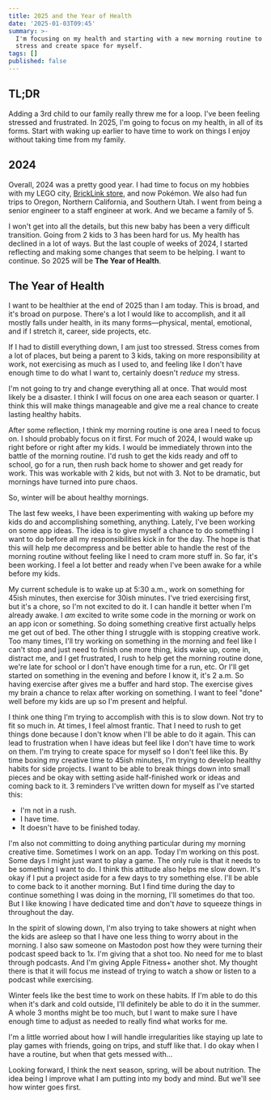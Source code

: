 ```yaml
---
title: 2025 and the Year of Health
date: '2025-01-03T09:45'
summary: >-
  I'm focusing on my health and starting with a new morning routine to reduce
  stress and create space for myself.
tags: []
published: false
---
```

## TL;DR

Adding a 3rd child to our family really threw me for a loop. I've been feeling stressed and frustrated. In 2025, I'm going to focus on my health, in all of its forms. Start with waking up earlier to have time to work on things I enjoy without taking time from my family.

## 2024

Overall, 2024 was a pretty good year. I had time to focus on my hobbies with my LEGO city, [BrickLink store](https://store.bricklink.com/samwarnick#/shop), and now Pokémon. We also had fun trips to Oregon, Northern California, and Southern Utah. I went from being a senior engineer to a staff engineer at work. And we became a family of 5.

I won't get into all the details, but this new baby has been a very difficult transition. Going from 2 kids to 3 has been hard for us. My health has declined in a lot of ways. But the last couple of weeks of 2024, I started reflecting and making some changes that seem to be helping. I want to continue. So 2025 will be **The Year of Health**.

## The Year of Health

I want to be healthier at the end of 2025 than I am today. This is broad, and it's broad on purpose. There's a lot I would like to accomplish, and it all mostly falls under health, in its many forms—physical, mental, emotional, and if I stretch it, career, side projects, etc.

If I had to distill everything down, I am just too stressed. Stress comes from a lot of places, but being a parent to 3 kids, taking on more responsibility at work, not exercising as much as I used to, and feeling like I don't have enough time to do what I want to, certainly doesn't _reduce_ my stress.

I'm not going to try and change everything all at once. That would most likely be a disaster. I think I will focus on one area each season or quarter. I think this will make things manageable and give me a real chance to create lasting healthy habits.

After some reflection, I think my morning routine is one area I need to focus on. I should probably focus on it first. For much of 2024, I would wake up right before or right after my kids. I would be immediately thrown into the battle of the morning routine. I'd rush to get the kids ready and off to school, go for a run, then rush back home to shower and get ready for work. This was workable with 2 kids, but not with 3. Not to be dramatic, but mornings have turned into pure chaos.

So, winter will be about healthy mornings.

The last few weeks, I have been experimenting with waking up before my kids do and accomplishing something, anything. Lately, I've been working on some app ideas. The idea is to give myself a chance to do something I want to do before all my responsibilities kick in for the day. The hope is that this will help me decompress and be better able to handle the rest of the morning routine without feeling like I need to cram more stuff in. So far, it's been working. I feel a lot better and ready when I've been awake for a while before my kids.

My current schedule is to wake up at 5:30 a.m., work on something for 45ish minutes, then exercise for 30ish minutes. I've tried exercising first, but it's a chore, so I'm not excited to do it. I can handle it better when I'm already awake. I _am_ excited to write some code in the morning or work on an app icon or something. So doing something creative first actually helps me get out of bed. The other thing I struggle with is stopping creative work. Too many times, I'll try working on something in the morning and feel like I can't stop and just need to finish one more thing, kids wake up, come in, distract me, and I get frustrated, I rush to help get the morning routine done, we're late for school or I don't have enough time for a run, etc. Or I'll get started on something in the evening and before I know it, it's 2 a.m. So having exercise after gives me a buffer and hard stop. The exercise gives my brain a chance to relax after working on something. I want to feel "done" well before my kids are up so I'm present and helpful.

I think one thing I'm trying to accomplish with this is to slow down. Not try to fit so much in. At times, I feel almost frantic. That I need to rush to get things done because I don't know when I'll be able to do it again. This can lead to frustration when I have ideas but feel like I don't have time to work on them. I'm trying to create space for myself so I don't feel like this. By time boxing my creative time to 45ish minutes, I'm trying to develop healthy habits for side projects. I want to be able to break things down into small pieces and be okay with setting aside half-finished work or ideas and coming back to it. 3 reminders I've written down for myself as I've started this:

- I'm not in a rush.
- I have time.
- It doesn't have to be finished today.

I'm also not committing to doing anything particular during my morning creative time. Sometimes I work on an app. Today I'm working on this post. Some days I might just want to play a game. The only rule is that it needs to be something I want to do. I think this attitude also helps me slow down. It's okay if I put a project aside for a few days to try something else. I'll be able to come back to it another morning. But I find time during the day to continue something I was doing in the morning, I'll sometimes do that too. But I like knowing I have dedicated time and don't _have_ to squeeze things in throughout the day.

In the spirit of slowing down, I'm also trying to take showers at night when the kids are asleep so that I have one less thing to worry about in the morning. I also saw someone on Mastodon post how they were turning their podcast speed back to 1x. I'm giving that a shot too. No need for me to blast through podcasts. And I'm giving Apple Fitness+ another shot. My thought there is that it will focus me instead of trying to watch a show or listen to a podcast while exercising.

Winter feels like the best time to work on these habits. If I'm able to do this when it's dark and cold outside, I'll definitely be able to do it in the summer. A whole 3 months might be too much, but I want to make sure I have enough time to adjust as needed to really find what works for me.

I'm a little worried about how I will handle irregularities like staying up late to play games with friends, going on trips, and stuff like that. I do okay when I have a routine, but when that gets messed with...

Looking forward, I think the next season, spring, will be about nutrition. The idea being I improve what I am putting into my body and mind. But we'll see how winter goes first.
